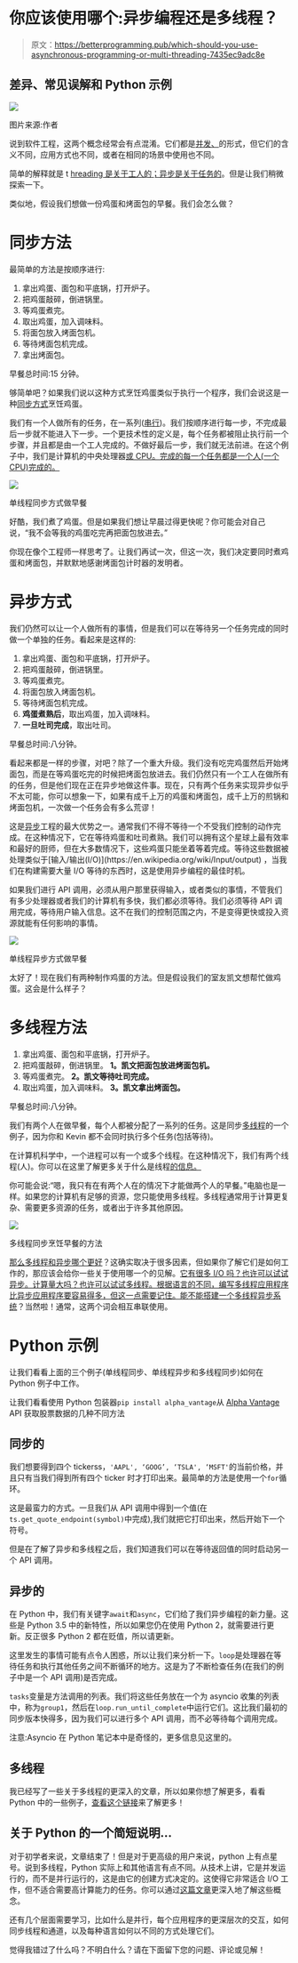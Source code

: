 # 你应该使用哪个:异步编程还是多线程？

> 原文：<https://betterprogramming.pub/which-should-you-use-asynchronous-programming-or-multi-threading-7435ec9adc8e>

## 差异、常见误解和 Python 示例

![](img/6eddaf6676813d8e21ab9fc2426e2167.png)

图片来源:作者

说到软件工程，这两个概念经常会有点混淆。它们都是[并发、](https://en.wikipedia.org/wiki/Concurrency_(computer_science))的形式，但它们的含义不同，应用方式也不同，或者在相同的场景中使用也不同。

简单的解释就是 t [hreading 是关于工人的；异步是关于任务的](https://stackoverflow.com/questions/34680985/what-is-the-difference-between-asynchronous-programming-and-multithreading)。但是让我们稍微探索一下。

类似地，假设我们想做一份鸡蛋和烤面包的早餐。我们会怎么做？

# 同步方法

最简单的方法是按顺序进行:

1.  拿出鸡蛋、面包和平底锅，打开炉子。
2.  把鸡蛋敲碎，倒进锅里。
3.  等鸡蛋煮完。
4.  取出鸡蛋，加入调味料。
5.  将面包放入烤面包机。
6.  等待烤面包机完成。
7.  拿出烤面包。

早餐总时间:15 分钟。

够简单吧？如果我们说以这种方式烹饪鸡蛋类似于执行一个程序，我们会说这是一种[同步方式](https://stackoverflow.com/questions/748175/asynchronous-vs-synchronous-execution-what-does-it-really-mean)烹饪鸡蛋。

我们有一个人做所有的任务，在一系列([串行](https://en.wikipedia.org/wiki/Serialism))。我们按顺序进行每一步，不完成最后一步就不能进入下一步。一个更技术性的定义是，每个任务都被阻止执行前一个步骤，并且都是由一个工人完成的。不做好最后一步，我们就无法前进。在这个例子中，我们是计算机的中央处理器[或 CPU。完成的每一个任务都是一个人(一个 CPU)完成的。](https://en.wikipedia.org/wiki/Central_processing_unit)

![](img/f6d917ab6291e7094edc8c231af0d5df.png)

单线程同步方式做早餐

好酷，我们煮了鸡蛋。但是如果我们想让早晨过得更快呢？你可能会对自己说，“我不会等我的鸡蛋吃完再把面包放进去。”

你现在像个工程师一样思考了。让我们再试一次，但这一次，我们决定要同时煮鸡蛋和烤面包，并默默地感谢烤面包计时器的发明者。

# **异步方式**

我们仍然可以让一个人做所有的事情，但是我们可以在等待另一个任务完成的同时做一个单独的任务。看起来是这样的:

1.  拿出鸡蛋、面包和平底锅，打开炉子。
2.  把鸡蛋敲碎，倒进锅里。
3.  等鸡蛋煮完。
4.  将面包放入烤面包机。
5.  等待烤面包机完成。
6.  **鸡蛋煮熟后**，取出鸡蛋，加入调味料。
7.  **一旦吐司完成**，取出吐司。

早餐总时间:八分钟。

看起来都是一样的步骤，对吧？除了一个重大升级。我们没有吃完鸡蛋然后开始烤面包，而是在等鸡蛋吃完的时候把烤面包放进去。我们仍然只有一个工人在做所有的任务，但是他们现在正在异步地做这件事。现在，只有两个任务来实现异步似乎不太可能，你可以想象一下，如果有成千上万的鸡蛋和烤面包，成千上万的煎锅和烤面包机，一次做一个任务会有多么荒谬！

这是[异步](https://en.wikipedia.org/wiki/Asynchrony_(computer_programming))工程的最大优势之一。通常我们不得不等待一个不受我们控制的动作完成。在这种情况下，它在等待鸡蛋和吐司煮熟。我们可以拥有这个星球上最有效率和最好的厨师，但在大多数情况下，这些鸡蛋只能坐着等着完成。等待这些数据被处理类似于[输入/输出(I/O)](https://en.wikipedia.org/wiki/Input/output) ，当我们在构建需要大量 I/O 等待的东西时，这是使用异步编程的最佳时机。

如果我们进行 API 调用，必须从用户那里获得输入，或者类似的事情，不管我们有多少处理器或者我们的计算机有多快，我们都必须等待。我们必须等待 API 调用完成，等待用户输入信息。这不在我们的控制范围之内，不是变得更快或投入资源就能有任何影响的事情。

![](img/2d83677693c39d5d7ffb03a7ab0d2fc8.png)

单线程异步方式做早餐

太好了！现在我们有两种制作鸡蛋的方法。但是假设我们的室友凯文想帮忙做鸡蛋。这会是什么样子？

# **多线程方法**

1.  拿出鸡蛋、面包和平底锅，打开炉子。
2.  把鸡蛋敲碎，倒进锅里。 **1。凯文把面包放进烤面包机。**
3.  等鸡蛋煮完。 **2。凯文等待吐司完成。**
4.  取出鸡蛋，加入调味料。 **3。凯文拿出烤面包。**

早餐总时间:八分钟。

我们有两个人在做早餐，每个人都被分配了一系列的任务。这是同步[多线程](https://en.wikipedia.org/wiki/Multithreading_(computer_architecture))的一个例子，因为你和 Kevin 都不会同时执行多个任务(包括等待)。

在计算机科学中，一个进程可以有一个或多个线程。在这种情况下，我们有两个线程(人)。你可以在这里了解更多关于什么是线程[的信息。](https://www.computerhope.com/jargon/t/thread.htm)

你可能会说:“嗯，我只有在有两个人在的情况下才能做两个人的早餐。”电脑也是一样。如果您的计算机有足够的资源，您只能使用多线程。多线程通常用于计算更复杂、需要更多资源的任务，或者出于许多其他原因。

![](img/b9ee6b01a6dad5bcc4b83d31686e77c7.png)

多线程同步烹饪早餐的方法

[那么多线程和异步哪个更好](https://www.quora.com/What-is-the-difference-between-asynchronous-programming-and-multi-threading)？这确实取决于很多因素，但如果你了解它们是如何工作的，那应该会给你一些关于使用哪一个的见解。[它有很多 I/O 吗？也许可以试试异步。计算量大吗？也许可以试试多线程。根据语言的不同，编写多线程应用程序比异步应用程序要容易得多，但这一点需要记住。能不能搭建一个](https://stackify.com/when-to-use-asynchronous-programming/)[多线程异步系统](https://codewala.net/2015/07/29/concurrency-vs-multi-threading-vs-asynchronous-programming-explained/)？当然啦！通常，这两个词会相互串联使用。

# Python 示例

让我们看看上面的三个例子(单线程同步、单线程异步和多线程同步)如何在 Python 例子中工作。

让我们看看使用 Python 包装器`pip install alpha_vantage`从 [Alpha Vantage](https://www.alphavantage.co/) API 获取股票数据的几种不同方法

## 同步的

我们想要得到四个 tickerss，`'AAPL', ‘GOOG’, ‘TSLA', ‘MSFT'`的当前价格，并且只有当我们得到所有四个 ticker 时才打印出来。最简单的方法是使用一个`for`循环。

这是最蛮力的方式。一旦我们从 API 调用中得到一个值(在``ts.get_quote_endpoint(symbol)``中完成),我们就把它打印出来，然后开始下一个符号。

但是在了解了异步和多线程之后，我们知道我们可以在等待返回值的同时启动另一个 API 调用。

## 异步的

在 Python 中，我们有关键字`await`和`async`，它们给了我们异步编程的新力量。这些是 Python 3.5 中的新特性，所以如果您仍在使用 Python 2，就需要进行更新。反正很多 Python 2 都在贬值，所以请更新。

这里发生的事情可能有点令人困惑，所以让我们来分析一下。`loop`是处理器在等待任务和执行其他任务之间不断循环的地方。这是为了不断检查任务(在我们的例子中是一个 API 调用)是否完成。

`tasks`变量是方法调用的列表。我们将这些任务放在一个为 asyncio 收集的列表中，称为`group1`，然后在`loop.run_until_complete`中运行它们。这比我们最初的同步版本快得多，因为我们可以进行多个 API 调用，而不必等待每个调用完成。

注意:Asyncio 在 Python 笔记本中是奇怪的，更多信息见这里的。

## 多线程

我已经写了一些关于多线程的更深入的文章，所以如果你想了解更多，看看 Python 中的一些例子，[查看这个链接](https://medium.com/alpha-vantage/data-is-taking-to-long-to-get-back-d48e3bf8f59b)来了解更多！

## 关于 Python 的一个简短说明…

对于初学者来说，文章结束了！但是对于更高级的用户来说，python 上有点星号。说到多线程，Python 实际上和其他语言有点不同。从技术上讲，它是并发运行的，而不是并行运行的，这是由它的创建方式决定的。这使得它非常适合 I/O 工作，但不适合需要高计算能力的任务。你可以通过[这篇文章](https://medium.com/@nhumrich/asynchronous-python-45df84b82434)更深入地了解这些概念。

还有几个层面需要学习，比如什么是并行，每个应用程序的更深层次的交互，如何同步线程和通道，以及每种语言如何以不同的方式处理它们。

觉得我错过了什么吗？不明白什么？请在下面留下您的问题、评论或见解！